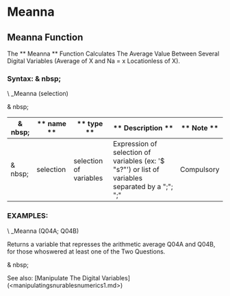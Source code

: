 # Meanna

## Meanna Function

The ** Meanna ** Function Calculates The Average Value Between Several Digital Variables (Average of X and Na = x Locationless of X).

### Syntax: & nbsp;

\ _Meanna (selection)

& nbsp;

| & nbsp; | ** name ** | ** type ** | ** Description ** | ** Note ** |
| --- | --- | --- | --- | --- |
| & nbsp; | selection | selection of variables | Expression of selection of variables (ex: '$ "s?"') or list of variables separated by a ";"; ";"| Compulsory |

### EXAMPLES:

\ _Meanna (Q04A; Q04B)

Returns a variable that represses the arithmetic average Q04A and Q04B, for those whoswered at least one of the Two Questions.

& nbsp;

See also: [Manipulate The Digital Variables] (<manipulatingsnurablesnumerics1.md>)